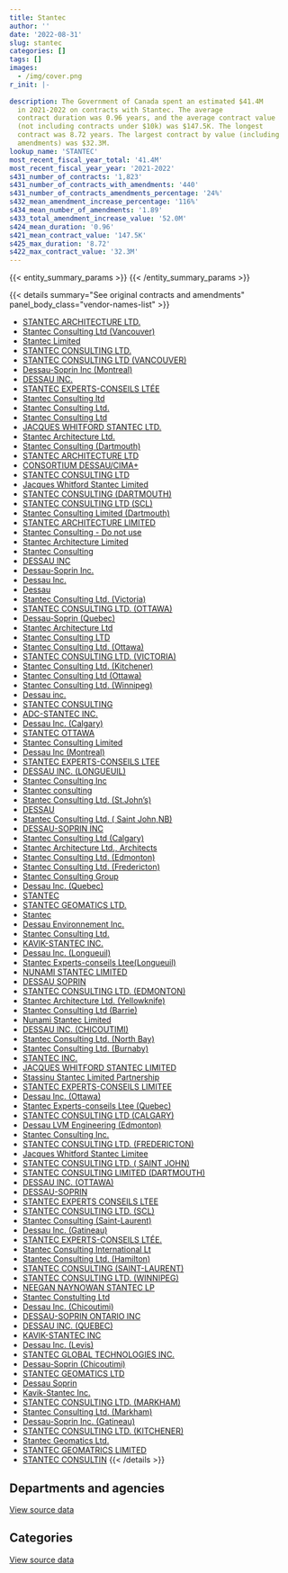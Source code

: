```yaml
---
title: Stantec
author: ''
date: '2022-08-31'
slug: stantec
categories: []
tags: []
images:
  - /img/cover.png
r_init: |-
  
description: The Government of Canada spent an estimated $41.4M
  in 2021-2022 on contracts with Stantec. The average
  contract duration was 0.96 years, and the average contract value
  (not including contracts under $10k) was $147.5K. The longest
  contract was 8.72 years. The largest contract by value (including
  amendments) was $32.3M.
lookup_name: 'STANTEC'
most_recent_fiscal_year_total: '41.4M'
most_recent_fiscal_year_year: '2021-2022'
s431_number_of_contracts: '1,823'
s431_number_of_contracts_with_amendments: '440'
s431_number_of_contracts_amendments_percentage: '24%'
s432_mean_amendment_increase_percentage: '116%'
s434_mean_number_of_amendments: '1.89'
s433_total_amendment_increase_value: '52.0M'
s424_mean_duration: '0.96'
s421_mean_contract_value: '147.5K'
s425_max_duration: '8.72'
s422_max_contract_value: '32.3M'
---
```


<script src="/rmarkdown-libs/htmlwidgets/htmlwidgets.js"></script>
<link href="/rmarkdown-libs/datatables-css/datatables-crosstalk.css" rel="stylesheet" />
<script src="/rmarkdown-libs/datatables-binding/datatables.js"></script>
<script src="/rmarkdown-libs/jquery/jquery-3.6.0.min.js"></script>
<link href="/rmarkdown-libs/dt-core-bootstrap/css/dataTables.bootstrap.min.css" rel="stylesheet" />
<link href="/rmarkdown-libs/dt-core-bootstrap/css/dataTables.bootstrap.extra.css" rel="stylesheet" />
<script src="/rmarkdown-libs/dt-core-bootstrap/js/jquery.dataTables.min.js"></script>
<script src="/rmarkdown-libs/dt-core-bootstrap/js/dataTables.bootstrap.min.js"></script>
<link href="/rmarkdown-libs/crosstalk/css/crosstalk.min.css" rel="stylesheet" />
<script src="/rmarkdown-libs/crosstalk/js/crosstalk.min.js"></script>
<script src="/rmarkdown-libs/htmlwidgets/htmlwidgets.js"></script>
<link href="/rmarkdown-libs/datatables-css/datatables-crosstalk.css" rel="stylesheet" />
<script src="/rmarkdown-libs/datatables-binding/datatables.js"></script>
<script src="/rmarkdown-libs/jquery/jquery-3.6.0.min.js"></script>
<link href="/rmarkdown-libs/dt-core-bootstrap/css/dataTables.bootstrap.min.css" rel="stylesheet" />
<link href="/rmarkdown-libs/dt-core-bootstrap/css/dataTables.bootstrap.extra.css" rel="stylesheet" />
<script src="/rmarkdown-libs/dt-core-bootstrap/js/jquery.dataTables.min.js"></script>
<script src="/rmarkdown-libs/dt-core-bootstrap/js/dataTables.bootstrap.min.js"></script>
<link href="/rmarkdown-libs/crosstalk/css/crosstalk.min.css" rel="stylesheet" />
<script src="/rmarkdown-libs/crosstalk/js/crosstalk.min.js"></script>

{{< entity_summary_params >}}
{{< /entity_summary_params >}}

{{< details summary="See original contracts and amendments" panel_body_class="vendor-names-list" >}}
- [STANTEC ARCHITECTURE LTD.](https://search.open.canada.ca/en/ct/?sort=contract_value_f%20desc&page=1&search_text=%22STANTEC%20ARCHITECTURE%20LTD.%22)
- [Stantec Consulting Ltd (Vancouver)](https://search.open.canada.ca/en/ct/?sort=contract_value_f%20desc&page=1&search_text=%22Stantec%20Consulting%20Ltd%20%28Vancouver%29%22)
- [Stantec Limited](https://search.open.canada.ca/en/ct/?sort=contract_value_f%20desc&page=1&search_text=%22Stantec%20Limited%22)
- [STANTEC CONSULTING LTD.](https://search.open.canada.ca/en/ct/?sort=contract_value_f%20desc&page=1&search_text=%22STANTEC%20CONSULTING%20LTD.%22)
- [STANTEC CONSULTING LTD (VANCOUVER)](https://search.open.canada.ca/en/ct/?sort=contract_value_f%20desc&page=1&search_text=%22STANTEC%20CONSULTING%20LTD%20%28VANCOUVER%29%22)
- [Dessau-Soprin Inc (Montreal)](https://search.open.canada.ca/en/ct/?sort=contract_value_f%20desc&page=1&search_text=%22Dessau-Soprin%20Inc%20%28Montreal%29%22)
- [DESSAU INC.](https://search.open.canada.ca/en/ct/?sort=contract_value_f%20desc&page=1&search_text=%22DESSAU%20INC.%22)
- [STANTEC EXPERTS-CONSEILS LTÉE](https://search.open.canada.ca/en/ct/?sort=contract_value_f%20desc&page=1&search_text=%22STANTEC%20EXPERTS-CONSEILS%20LT%c3%89E%22)
- [Stantec Consulting ltd](https://search.open.canada.ca/en/ct/?sort=contract_value_f%20desc&page=1&search_text=%22Stantec%20Consulting%20ltd%22)
- [Stantec Consulting Ltd.](https://search.open.canada.ca/en/ct/?sort=contract_value_f%20desc&page=1&search_text=%22Stantec%20Consulting%20Ltd.%22)
- [Stantec Consulting Ltd](https://search.open.canada.ca/en/ct/?sort=contract_value_f%20desc&page=1&search_text=%22Stantec%20Consulting%20Ltd%22)
- [JACQUES WHITFORD STANTEC LTD.](https://search.open.canada.ca/en/ct/?sort=contract_value_f%20desc&page=1&search_text=%22JACQUES%20WHITFORD%20STANTEC%20LTD.%22)
- [Stantec Architecture Ltd.](https://search.open.canada.ca/en/ct/?sort=contract_value_f%20desc&page=1&search_text=%22Stantec%20Architecture%20Ltd.%22)
- [Stantec Consulting (Dartmouth)](https://search.open.canada.ca/en/ct/?sort=contract_value_f%20desc&page=1&search_text=%22Stantec%20Consulting%20%28Dartmouth%29%22)
- [STANTEC ARCHITECTURE LTD](https://search.open.canada.ca/en/ct/?sort=contract_value_f%20desc&page=1&search_text=%22STANTEC%20ARCHITECTURE%20LTD%22)
- [CONSORTIUM DESSAU/CIMA+](https://search.open.canada.ca/en/ct/?sort=contract_value_f%20desc&page=1&search_text=%22CONSORTIUM%20DESSAU%2fCIMA%2b%22)
- [STANTEC CONSULTING LTD](https://search.open.canada.ca/en/ct/?sort=contract_value_f%20desc&page=1&search_text=%22STANTEC%20CONSULTING%20LTD%22)
- [Jacques Whitford Stantec Limited](https://search.open.canada.ca/en/ct/?sort=contract_value_f%20desc&page=1&search_text=%22Jacques%20Whitford%20Stantec%20Limited%22)
- [STANTEC CONSULTING (DARTMOUTH)](https://search.open.canada.ca/en/ct/?sort=contract_value_f%20desc&page=1&search_text=%22STANTEC%20CONSULTING%20%28DARTMOUTH%29%22)
- [STANTEC CONSULTING LTD (SCL)](https://search.open.canada.ca/en/ct/?sort=contract_value_f%20desc&page=1&search_text=%22STANTEC%20CONSULTING%20LTD%20%28SCL%29%22)
- [Stantec Consulting Limited (Dartmouth)](https://search.open.canada.ca/en/ct/?sort=contract_value_f%20desc&page=1&search_text=%22Stantec%20Consulting%20Limited%20%28Dartmouth%29%22)
- [STANTEC ARCHITECTURE LIMITED](https://search.open.canada.ca/en/ct/?sort=contract_value_f%20desc&page=1&search_text=%22STANTEC%20ARCHITECTURE%20LIMITED%22)
- [Stantec Consulting - Do not use](https://search.open.canada.ca/en/ct/?sort=contract_value_f%20desc&page=1&search_text=%22Stantec%20Consulting%20-%20Do%20not%20use%22)
- [Stantec Architecture Limited](https://search.open.canada.ca/en/ct/?sort=contract_value_f%20desc&page=1&search_text=%22Stantec%20Architecture%20Limited%22)
- [Stantec Consulting](https://search.open.canada.ca/en/ct/?sort=contract_value_f%20desc&page=1&search_text=%22Stantec%20Consulting%22)
- [DESSAU INC](https://search.open.canada.ca/en/ct/?sort=contract_value_f%20desc&page=1&search_text=%22DESSAU%20INC%22)
- [Dessau-Soprin Inc.](https://search.open.canada.ca/en/ct/?sort=contract_value_f%20desc&page=1&search_text=%22Dessau-Soprin%20Inc.%22)
- [Dessau Inc.](https://search.open.canada.ca/en/ct/?sort=contract_value_f%20desc&page=1&search_text=%22Dessau%20Inc.%22)
- [Dessau](https://search.open.canada.ca/en/ct/?sort=contract_value_f%20desc&page=1&search_text=%22Dessau%22)
- [Stantec Consulting Ltd. (Victoria)](https://search.open.canada.ca/en/ct/?sort=contract_value_f%20desc&page=1&search_text=%22Stantec%20Consulting%20Ltd.%20%28Victoria%29%22)
- [STANTEC CONSULTING LTD. (OTTAWA)](https://search.open.canada.ca/en/ct/?sort=contract_value_f%20desc&page=1&search_text=%22STANTEC%20CONSULTING%20LTD.%20%28OTTAWA%29%22)
- [Dessau-Soprin (Quebec)](https://search.open.canada.ca/en/ct/?sort=contract_value_f%20desc&page=1&search_text=%22Dessau-Soprin%20%28Quebec%29%22)
- [Stantec Architecture Ltd](https://search.open.canada.ca/en/ct/?sort=contract_value_f%20desc&page=1&search_text=%22Stantec%20Architecture%20Ltd%22)
- [Stantec Consulting LTD](https://search.open.canada.ca/en/ct/?sort=contract_value_f%20desc&page=1&search_text=%22Stantec%20Consulting%20LTD%22)
- [Stantec Consulting Ltd. (Ottawa)](https://search.open.canada.ca/en/ct/?sort=contract_value_f%20desc&page=1&search_text=%22Stantec%20Consulting%20Ltd.%20%28Ottawa%29%22)
- [STANTEC CONSULTING LTD. (VICTORIA)](https://search.open.canada.ca/en/ct/?sort=contract_value_f%20desc&page=1&search_text=%22STANTEC%20CONSULTING%20LTD.%20%28VICTORIA%29%22)
- [Stantec Consulting Ltd. (Kitchener)](https://search.open.canada.ca/en/ct/?sort=contract_value_f%20desc&page=1&search_text=%22Stantec%20Consulting%20Ltd.%20%28Kitchener%29%22)
- [Stantec Consulting Ltd (Ottawa)](https://search.open.canada.ca/en/ct/?sort=contract_value_f%20desc&page=1&search_text=%22Stantec%20Consulting%20Ltd%20%28Ottawa%29%22)
- [Stantec Consulting Ltd. (Winnipeg)](https://search.open.canada.ca/en/ct/?sort=contract_value_f%20desc&page=1&search_text=%22Stantec%20Consulting%20Ltd.%20%28Winnipeg%29%22)
- [Dessau inc.](https://search.open.canada.ca/en/ct/?sort=contract_value_f%20desc&page=1&search_text=%22Dessau%20inc.%22)
- [STANTEC CONSULTING](https://search.open.canada.ca/en/ct/?sort=contract_value_f%20desc&page=1&search_text=%22STANTEC%20CONSULTING%22)
- [ADC-STANTEC INC.](https://search.open.canada.ca/en/ct/?sort=contract_value_f%20desc&page=1&search_text=%22ADC-STANTEC%20INC.%22)
- [Dessau Inc. (Calgary)](https://search.open.canada.ca/en/ct/?sort=contract_value_f%20desc&page=1&search_text=%22Dessau%20Inc.%20%28Calgary%29%22)
- [STANTEC OTTAWA](https://search.open.canada.ca/en/ct/?sort=contract_value_f%20desc&page=1&search_text=%22STANTEC%20OTTAWA%22)
- [Stantec Consulting Limited](https://search.open.canada.ca/en/ct/?sort=contract_value_f%20desc&page=1&search_text=%22Stantec%20Consulting%20Limited%22)
- [Dessau Inc (Montreal)](https://search.open.canada.ca/en/ct/?sort=contract_value_f%20desc&page=1&search_text=%22Dessau%20Inc%20%28Montreal%29%22)
- [STANTEC EXPERTS-CONSEILS LTEE](https://search.open.canada.ca/en/ct/?sort=contract_value_f%20desc&page=1&search_text=%22STANTEC%20EXPERTS-CONSEILS%20LTEE%22)
- [DESSAU INC. (LONGUEUIL)](https://search.open.canada.ca/en/ct/?sort=contract_value_f%20desc&page=1&search_text=%22DESSAU%20INC.%20%20%20%28LONGUEUIL%29%22)
- [Stantec Consulting Inc](https://search.open.canada.ca/en/ct/?sort=contract_value_f%20desc&page=1&search_text=%22Stantec%20Consulting%20Inc%22)
- [Stantec consulting](https://search.open.canada.ca/en/ct/?sort=contract_value_f%20desc&page=1&search_text=%22Stantec%20consulting%22)
- [Stantec Consulting Ltd. (St.John’s)](https://search.open.canada.ca/en/ct/?sort=contract_value_f%20desc&page=1&search_text=%22Stantec%20Consulting%20Ltd.%20%28St.John%27s%29%22)
- [DESSAU](https://search.open.canada.ca/en/ct/?sort=contract_value_f%20desc&page=1&search_text=%22DESSAU%22)
- [Stantec Consulting Ltd. ( Saint John,NB)](https://search.open.canada.ca/en/ct/?sort=contract_value_f%20desc&page=1&search_text=%22Stantec%20Consulting%20Ltd.%20%28%20Saint%20John%2cNB%29%22)
- [DESSAU-SOPRIN INC](https://search.open.canada.ca/en/ct/?sort=contract_value_f%20desc&page=1&search_text=%22DESSAU-SOPRIN%20INC%22)
- [Stantec Consulting Ltd (Calgary)](https://search.open.canada.ca/en/ct/?sort=contract_value_f%20desc&page=1&search_text=%22Stantec%20Consulting%20Ltd%20%28Calgary%29%22)
- [Stantec Architecture Ltd., Architects](https://search.open.canada.ca/en/ct/?sort=contract_value_f%20desc&page=1&search_text=%22Stantec%20Architecture%20Ltd.%2c%20Architects%22)
- [Stantec Consulting Ltd. (Edmonton)](https://search.open.canada.ca/en/ct/?sort=contract_value_f%20desc&page=1&search_text=%22Stantec%20Consulting%20Ltd.%20%28Edmonton%29%22)
- [Stantec Consulting Ltd. (Fredericton)](https://search.open.canada.ca/en/ct/?sort=contract_value_f%20desc&page=1&search_text=%22Stantec%20Consulting%20Ltd.%20%28Fredericton%29%22)
- [Stantec Consulting Group](https://search.open.canada.ca/en/ct/?sort=contract_value_f%20desc&page=1&search_text=%22Stantec%20Consulting%20Group%22)
- [Dessau Inc. (Quebec)](https://search.open.canada.ca/en/ct/?sort=contract_value_f%20desc&page=1&search_text=%22Dessau%20Inc.%20%28Quebec%29%22)
- [STANTEC](https://search.open.canada.ca/en/ct/?sort=contract_value_f%20desc&page=1&search_text=%22STANTEC%22)
- [STANTEC GEOMATICS LTD.](https://search.open.canada.ca/en/ct/?sort=contract_value_f%20desc&page=1&search_text=%22STANTEC%20GEOMATICS%20LTD.%22)
- [Stantec](https://search.open.canada.ca/en/ct/?sort=contract_value_f%20desc&page=1&search_text=%22Stantec%22)
- [Dessau Environnement Inc.](https://search.open.canada.ca/en/ct/?sort=contract_value_f%20desc&page=1&search_text=%22Dessau%20Environnement%20Inc.%22)
- [Stantec Consulting Ltd.](https://search.open.canada.ca/en/ct/?sort=contract_value_f%20desc&page=1&search_text=%22Stantec%20Consulting%20%20Ltd.%22)
- [KAVIK-STANTEC INC.](https://search.open.canada.ca/en/ct/?sort=contract_value_f%20desc&page=1&search_text=%22KAVIK-STANTEC%20INC.%22)
- [Dessau Inc. (Longueuil)](https://search.open.canada.ca/en/ct/?sort=contract_value_f%20desc&page=1&search_text=%22Dessau%20Inc.%20%20%20%28Longueuil%29%22)
- [Stantec Experts-conseils Ltee(Longueuil)](https://search.open.canada.ca/en/ct/?sort=contract_value_f%20desc&page=1&search_text=%22Stantec%20Experts-conseils%20Ltee%28Longueuil%29%22)
- [NUNAMI STANTEC LIMITED](https://search.open.canada.ca/en/ct/?sort=contract_value_f%20desc&page=1&search_text=%22NUNAMI%20STANTEC%20LIMITED%22)
- [DESSAU SOPRIN](https://search.open.canada.ca/en/ct/?sort=contract_value_f%20desc&page=1&search_text=%22DESSAU%20SOPRIN%22)
- [STANTEC CONSULTING LTD. (EDMONTON)](https://search.open.canada.ca/en/ct/?sort=contract_value_f%20desc&page=1&search_text=%22STANTEC%20CONSULTING%20LTD.%20%28EDMONTON%29%22)
- [Stantec Architecture Ltd. (Yellowknife)](https://search.open.canada.ca/en/ct/?sort=contract_value_f%20desc&page=1&search_text=%22Stantec%20Architecture%20Ltd.%20%28Yellowknife%29%22)
- [Stantec Consulting Ltd (Barrie)](https://search.open.canada.ca/en/ct/?sort=contract_value_f%20desc&page=1&search_text=%22Stantec%20Consulting%20Ltd%20%28Barrie%29%22)
- [Nunami Stantec Limited](https://search.open.canada.ca/en/ct/?sort=contract_value_f%20desc&page=1&search_text=%22Nunami%20Stantec%20Limited%22)
- [DESSAU INC. (CHICOUTIMI)](https://search.open.canada.ca/en/ct/?sort=contract_value_f%20desc&page=1&search_text=%22DESSAU%20INC.%20%28CHICOUTIMI%29%22)
- [Stantec Consulting Ltd. (North Bay)](https://search.open.canada.ca/en/ct/?sort=contract_value_f%20desc&page=1&search_text=%22Stantec%20Consulting%20Ltd.%20%28North%20Bay%29%22)
- [Stantec Consulting Ltd. (Burnaby)](https://search.open.canada.ca/en/ct/?sort=contract_value_f%20desc&page=1&search_text=%22Stantec%20Consulting%20Ltd.%20%28Burnaby%29%22)
- [STANTEC INC.](https://search.open.canada.ca/en/ct/?sort=contract_value_f%20desc&page=1&search_text=%22STANTEC%20INC.%22)
- [JACQUES WHITFORD STANTEC LIMITED](https://search.open.canada.ca/en/ct/?sort=contract_value_f%20desc&page=1&search_text=%22JACQUES%20WHITFORD%20STANTEC%20LIMITED%22)
- [Stassinu Stantec Limited Partnership](https://search.open.canada.ca/en/ct/?sort=contract_value_f%20desc&page=1&search_text=%22Stassinu%20Stantec%20Limited%20Partnership%22)
- [STANTEC EXPERTS-CONSEILS LIMITEE](https://search.open.canada.ca/en/ct/?sort=contract_value_f%20desc&page=1&search_text=%22STANTEC%20EXPERTS-CONSEILS%20LIMITEE%22)
- [Dessau Inc. (Ottawa)](https://search.open.canada.ca/en/ct/?sort=contract_value_f%20desc&page=1&search_text=%22Dessau%20Inc.%20%28Ottawa%29%22)
- [Stantec Experts-conseils Ltee (Quebec)](https://search.open.canada.ca/en/ct/?sort=contract_value_f%20desc&page=1&search_text=%22Stantec%20Experts-conseils%20Ltee%20%28Quebec%29%22)
- [STANTEC CONSULTING LTD (CALGARY)](https://search.open.canada.ca/en/ct/?sort=contract_value_f%20desc&page=1&search_text=%22STANTEC%20CONSULTING%20LTD%20%28CALGARY%29%22)
- [Dessau LVM Engineering (Edmonton)](https://search.open.canada.ca/en/ct/?sort=contract_value_f%20desc&page=1&search_text=%22Dessau%20LVM%20Engineering%20%28Edmonton%29%22)
- [Stantec Consulting Inc.](https://search.open.canada.ca/en/ct/?sort=contract_value_f%20desc&page=1&search_text=%22Stantec%20Consulting%20Inc.%22)
- [STANTEC CONSULTING LTD. (FREDERICTON)](https://search.open.canada.ca/en/ct/?sort=contract_value_f%20desc&page=1&search_text=%22STANTEC%20CONSULTING%20LTD.%20%28FREDERICTON%29%22)
- [Jacques Whitford Stantec Limitee](https://search.open.canada.ca/en/ct/?sort=contract_value_f%20desc&page=1&search_text=%22Jacques%20Whitford%20Stantec%20Limitee%22)
- [STANTEC CONSULTING LTD. ( SAINT JOHN)](https://search.open.canada.ca/en/ct/?sort=contract_value_f%20desc&page=1&search_text=%22STANTEC%20CONSULTING%20LTD.%20%28%20SAINT%20JOHN%29%22)
- [STANTEC CONSULTING LIMITED (DARTMOUTH)](https://search.open.canada.ca/en/ct/?sort=contract_value_f%20desc&page=1&search_text=%22STANTEC%20CONSULTING%20LIMITED%20%28DARTMOUTH%29%22)
- [DESSAU INC. (OTTAWA)](https://search.open.canada.ca/en/ct/?sort=contract_value_f%20desc&page=1&search_text=%22DESSAU%20INC.%20%28OTTAWA%29%22)
- [DESSAU-SOPRIN](https://search.open.canada.ca/en/ct/?sort=contract_value_f%20desc&page=1&search_text=%22DESSAU-SOPRIN%22)
- [STANTEC EXPERTS CONSEILS LTEE](https://search.open.canada.ca/en/ct/?sort=contract_value_f%20desc&page=1&search_text=%22STANTEC%20EXPERTS%20CONSEILS%20LTEE%22)
- [STANTEC CONSULTING LTD. (SCL)](https://search.open.canada.ca/en/ct/?sort=contract_value_f%20desc&page=1&search_text=%22STANTEC%20CONSULTING%20LTD.%20%28SCL%29%22)
- [Stantec Consulting (Saint-Laurent)](https://search.open.canada.ca/en/ct/?sort=contract_value_f%20desc&page=1&search_text=%22Stantec%20Consulting%20%28Saint-Laurent%29%22)
- [Dessau Inc. (Gatineau)](https://search.open.canada.ca/en/ct/?sort=contract_value_f%20desc&page=1&search_text=%22Dessau%20Inc.%20%28Gatineau%29%22)
- [STANTEC EXPERTS-CONSEILS LTÉE.](https://search.open.canada.ca/en/ct/?sort=contract_value_f%20desc&page=1&search_text=%22STANTEC%20EXPERTS-CONSEILS%20LT%c3%89E.%22)
- [Stantec Consulting International Lt](https://search.open.canada.ca/en/ct/?sort=contract_value_f%20desc&page=1&search_text=%22Stantec%20Consulting%20International%20Lt%22)
- [Stantec Consulting Ltd. (Hamilton)](https://search.open.canada.ca/en/ct/?sort=contract_value_f%20desc&page=1&search_text=%22Stantec%20Consulting%20Ltd.%20%28Hamilton%29%22)
- [STANTEC CONSULTING (SAINT-LAURENT)](https://search.open.canada.ca/en/ct/?sort=contract_value_f%20desc&page=1&search_text=%22STANTEC%20CONSULTING%20%28SAINT-LAURENT%29%22)
- [STANTEC CONSULTING LTD. (WINNIPEG)](https://search.open.canada.ca/en/ct/?sort=contract_value_f%20desc&page=1&search_text=%22STANTEC%20CONSULTING%20LTD.%20%28WINNIPEG%29%22)
- [NEEGAN NAYNOWAN STANTEC LP](https://search.open.canada.ca/en/ct/?sort=contract_value_f%20desc&page=1&search_text=%22NEEGAN%20NAYNOWAN%20STANTEC%20LP%22)
- [Stantec Constulting Ltd](https://search.open.canada.ca/en/ct/?sort=contract_value_f%20desc&page=1&search_text=%22Stantec%20Constulting%20Ltd%22)
- [Dessau Inc. (Chicoutimi)](https://search.open.canada.ca/en/ct/?sort=contract_value_f%20desc&page=1&search_text=%22Dessau%20Inc.%20%28Chicoutimi%29%22)
- [DESSAU-SOPRIN ONTARIO INC](https://search.open.canada.ca/en/ct/?sort=contract_value_f%20desc&page=1&search_text=%22DESSAU-SOPRIN%20ONTARIO%20INC%22)
- [DESSAU INC. (QUEBEC)](https://search.open.canada.ca/en/ct/?sort=contract_value_f%20desc&page=1&search_text=%22DESSAU%20INC.%20%28QUEBEC%29%22)
- [KAVIK-STANTEC INC](https://search.open.canada.ca/en/ct/?sort=contract_value_f%20desc&page=1&search_text=%22KAVIK-STANTEC%20INC%22)
- [Dessau Inc. (Levis)](https://search.open.canada.ca/en/ct/?sort=contract_value_f%20desc&page=1&search_text=%22Dessau%20Inc.%20%20%20%28Levis%29%22)
- [STANTEC GLOBAL TECHNOLOGIES INC.](https://search.open.canada.ca/en/ct/?sort=contract_value_f%20desc&page=1&search_text=%22STANTEC%20GLOBAL%20TECHNOLOGIES%20INC.%22)
- [Dessau-Soprin (Chicoutimi)](https://search.open.canada.ca/en/ct/?sort=contract_value_f%20desc&page=1&search_text=%22Dessau-Soprin%20%28Chicoutimi%29%22)
- [STANTEC GEOMATICS LTD](https://search.open.canada.ca/en/ct/?sort=contract_value_f%20desc&page=1&search_text=%22STANTEC%20GEOMATICS%20LTD%22)
- [Dessau Soprin](https://search.open.canada.ca/en/ct/?sort=contract_value_f%20desc&page=1&search_text=%22Dessau%20Soprin%22)
- [Kavik-Stantec Inc.](https://search.open.canada.ca/en/ct/?sort=contract_value_f%20desc&page=1&search_text=%22Kavik-Stantec%20Inc.%22)
- [STANTEC CONSULTING LTD. (MARKHAM)](https://search.open.canada.ca/en/ct/?sort=contract_value_f%20desc&page=1&search_text=%22STANTEC%20CONSULTING%20LTD.%20%28MARKHAM%29%22)
- [Stantec Consulting Ltd. (Markham)](https://search.open.canada.ca/en/ct/?sort=contract_value_f%20desc&page=1&search_text=%22Stantec%20Consulting%20Ltd.%20%28Markham%29%22)
- [Dessau-Soprin Inc. (Gatineau)](https://search.open.canada.ca/en/ct/?sort=contract_value_f%20desc&page=1&search_text=%22Dessau-Soprin%20Inc.%20%28Gatineau%29%22)
- [STANTEC CONSULTING LTD. (KITCHENER)](https://search.open.canada.ca/en/ct/?sort=contract_value_f%20desc&page=1&search_text=%22STANTEC%20CONSULTING%20LTD.%20%28KITCHENER%29%22)
- [Stantec Geomatics Ltd.](https://search.open.canada.ca/en/ct/?sort=contract_value_f%20desc&page=1&search_text=%22Stantec%20Geomatics%20Ltd.%22)
- [STANTEC GEOMATRICS LIMITED](https://search.open.canada.ca/en/ct/?sort=contract_value_f%20desc&page=1&search_text=%22STANTEC%20GEOMATRICS%20LIMITED%22)
- [STANTEC CONSULTIN](https://search.open.canada.ca/en/ct/?sort=contract_value_f%20desc&page=1&search_text=%22STANTEC%20CONSULTIN%22)
{{< /details >}}

## Departments and agencies

<div id="htmlwidget-1" style="width:100%;height:auto;" class="datatables html-widget"></div>
<script type="application/json" data-for="htmlwidget-1">{"x":{"style":"bootstrap","filter":"none","vertical":false,"data":[["<a href=\"/departments/aafc-aac/\">Agriculture and Agri-Food Canada<\/a>","<a href=\"/departments/aandc-aadnc/\">Crown-Indigenous Relations and Northern Affairs Canada<\/a>","<a href=\"/departments/cbsa-asfc/\">Canada Border Services Agency<\/a>","<a href=\"/departments/cer-rec/\">Canada Energy Regulator<\/a>","<a href=\"/departments/cfia-acia/\">Canadian Food Inspection Agency<\/a>","<a href=\"/departments/cic/\">Immigration, Refugees and Citizenship Canada<\/a>","<a href=\"/departments/cnsc-ccsn/\">Canadian Nuclear Safety Commission<\/a>","<a href=\"/departments/csa-asc/\">Canadian Space Agency<\/a>","<a href=\"/departments/csc-scc/\">Correctional Service of Canada<\/a>","<a href=\"/departments/dfatd-maecd/\">Global Affairs Canada<\/a>","<a href=\"/departments/dfo-mpo/\">Fisheries and Oceans Canada<\/a>","<a href=\"/departments/dnd-mdn/\">National Defence<\/a>","<a href=\"/departments/ec/\">Environment and Climate Change Canada<\/a>","<a href=\"/departments/esdc-edsc/\">Employment and Social Development Canada<\/a>","<a href=\"/departments/hc-sc/\">Health Canada<\/a>","<a href=\"/departments/iaac-aeic/\">Impact Assessment Agency of Canada<\/a>","<a href=\"/departments/ic/\">Innovation, Science and Economic Development Canada<\/a>","<a href=\"/departments/nbc-ccbn/\">The National Battlefields Commission<\/a>","<a href=\"/departments/nrc-cnrc/\">National Research Council Canada<\/a>","<a href=\"/departments/nrcan-rncan/\">Natural Resources Canada<\/a>","<a href=\"/departments/opc-cpvp/\">Office of the Privacy Commissioner of Canada<\/a>","<a href=\"/departments/pc/\">Parks Canada<\/a>","<a href=\"/departments/pch/\">Canadian Heritage<\/a>","<a href=\"/departments/pwgsc-tpsgc/\">Public Services and Procurement Canada<\/a>","<a href=\"/departments/rcmp-grc/\">Royal Canadian Mounted Police<\/a>","<a href=\"/departments/tbs-sct/\">Treasury Board of Canada Secretariat<\/a>","<a href=\"/departments/tc/\">Transport Canada<\/a>"],[91974.97,114447.5,null,null,73368.64,82811.97,null,null,39514.03,50265.15,593906.64,5439499.09,82521.61,null,24559.28,15612.3,6246.21,null,902130.4,173992.28,14989.45,9145672.06,null,20218677.69,2078366.26,2071.67,607965.94],[149032.39,283501.16,85972.51,71391.6,41616.46,null,null,6253.31,34441.27,null,645868.11,4269759.45,217111.94,27790.63,2018.57,105310.2,null,null,1523006.14,415672.62,null,8121282.11,null,23770128.91,604412.67,22788.33,463658.06],[107253.2,236543.78,11415.98,null,63556.53,null,null,10346.39,110421.34,null,586651.53,4252683.62,13797,null,null,65187.75,1315.5,null,1187055.27,290509.74,null,5577937.83,22261,28538970.36,633835.46,null,256435.37],[73806.18,162419.47,null,39989.25,null,null,20311.75,32345.12,36033.17,null,838555.5,3587053.23,159358.47,null,11070.05,17149.95,494292.92,64386.02,909916.81,468104.81,null,3745918.07,null,29126597.33,1327291.49,null,325767.81]],"container":"<table class=\"table table-striped table-hover row-border order-column display\">\n  <thead>\n    <tr>\n      <th>Department<\/th>\n      <th>2018-2019<\/th>\n      <th>2019-2020<\/th>\n      <th>2020-2021<\/th>\n      <th>2021-2022<\/th>\n    <\/tr>\n  <\/thead>\n<\/table>","options":{"order":[[4,"desc"]],"pageLength":10,"autoWidth":true,"columnDefs":[{"targets":1,"render":"function(data, type, row, meta) {\n    return type !== 'display' ? data : DTWidget.formatCurrency(data, \"$\", 2, 3, \",\", \".\", true, null);\n  }"},{"targets":2,"render":"function(data, type, row, meta) {\n    return type !== 'display' ? data : DTWidget.formatCurrency(data, \"$\", 2, 3, \",\", \".\", true, null);\n  }"},{"targets":3,"render":"function(data, type, row, meta) {\n    return type !== 'display' ? data : DTWidget.formatCurrency(data, \"$\", 2, 3, \",\", \".\", true, null);\n  }"},{"targets":4,"render":"function(data, type, row, meta) {\n    return type !== 'display' ? data : DTWidget.formatCurrency(data, \"$\", 2, 3, \",\", \".\", true, null);\n  }"},{"width":"16%","targets":[1,2,3,4]},{"className":"dt-right","targets":[1,2,3,4]}],"orderClasses":false}},"evals":["options.columnDefs.0.render","options.columnDefs.1.render","options.columnDefs.2.render","options.columnDefs.3.render"],"jsHooks":[]}</script>
<p class="text-right">
<a href="https://github.com/GoC-Spending/contracts-data/tree/main/data/out/vendors/stantec/summary_by_fiscal_year_by_department.csv" class="source-data-link btn btn-link">View source data</a>
</p>

## Categories

<div id="htmlwidget-2" style="width:100%;height:auto;" class="datatables html-widget"></div>
<script type="application/json" data-for="htmlwidget-2">{"x":{"style":"bootstrap","filter":"none","vertical":false,"data":[["<a href=\"/categories/other/\">(Other)<\/a>","<a href=\"/categories/facilities_and_construction/\">Facilities and construction<\/a>","<a href=\"/categories/office_management/\">Office management<\/a>","<a href=\"/categories/defence/\">Defence<\/a>","<a href=\"/categories/professional_services/\">Professional services<\/a>","<a href=\"/categories/information_technology/\">Information technology<\/a>","<a href=\"/categories/industrial_products_and_services/\">Industrial products and services<\/a>","<a href=\"/categories/travel/\">Travel<\/a>","<a href=\"/categories/security_and_protection/\">Security and protection<\/a>","<a href=\"/categories/human_capital/\">Human capital<\/a>"],[64722,25321756.03,17640,65048.49,13751545.03,82811.97,224516.45,104146.36,14989.45,111417.34],[36337,26401518.79,null,null,14037964.63,105416.62,187033.75,null,null,92745.67],[48788.32,28033767.1,null,9421.08,13603664.84,20052.67,134601.55,null,null,115882.08],[0,28220949.9,null,76818.44,12875343.27,87811.23,57.71,null,null,179386.84]],"container":"<table class=\"table table-striped table-hover row-border order-column display\">\n  <thead>\n    <tr>\n      <th>Category<\/th>\n      <th>2018-2019<\/th>\n      <th>2019-2020<\/th>\n      <th>2020-2021<\/th>\n      <th>2021-2022<\/th>\n    <\/tr>\n  <\/thead>\n<\/table>","options":{"order":[[4,"desc"]],"dom":"t","pageLength":30,"autoWidth":true,"columnDefs":[{"targets":1,"render":"function(data, type, row, meta) {\n    return type !== 'display' ? data : DTWidget.formatCurrency(data, \"$\", 2, 3, \",\", \".\", true, null);\n  }"},{"targets":2,"render":"function(data, type, row, meta) {\n    return type !== 'display' ? data : DTWidget.formatCurrency(data, \"$\", 2, 3, \",\", \".\", true, null);\n  }"},{"targets":3,"render":"function(data, type, row, meta) {\n    return type !== 'display' ? data : DTWidget.formatCurrency(data, \"$\", 2, 3, \",\", \".\", true, null);\n  }"},{"targets":4,"render":"function(data, type, row, meta) {\n    return type !== 'display' ? data : DTWidget.formatCurrency(data, \"$\", 2, 3, \",\", \".\", true, null);\n  }"},{"width":"16%","targets":[1,2,3,4]},{"className":"dt-right","targets":[1,2,3,4]}],"orderClasses":false,"lengthMenu":[10,25,30,50,100]}},"evals":["options.columnDefs.0.render","options.columnDefs.1.render","options.columnDefs.2.render","options.columnDefs.3.render"],"jsHooks":[]}</script>
<p class="text-right">
<a href="https://github.com/GoC-Spending/contracts-data/tree/main/data/out/vendors/stantec/summary_by_fiscal_year_by_category.csv" class="source-data-link btn btn-link">View source data</a>
</p>
